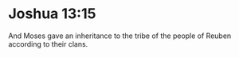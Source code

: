 # Joshua 13:15

And Moses gave an inheritance to the tribe of the people of Reuben according to their clans.
